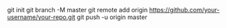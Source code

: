 git init
git branch -M master
git remote add origin https://github.com/your-username/your-repo.git
git push -u origin master
